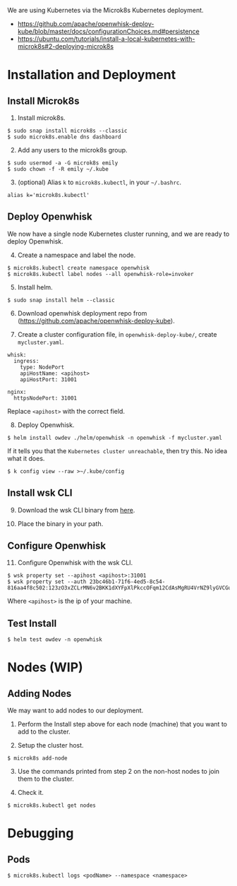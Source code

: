 We are using Kubernetes via the Microk8s Kubernetes deployment.

- https://github.com/apache/openwhisk-deploy-kube/blob/master/docs/configurationChoices.md#persistence
- https://ubuntu.com/tutorials/install-a-local-kubernetes-with-microk8s#2-deploying-microk8s

# Installation and Deployment

## Install Microk8s

1. Install microk8s.

```
$ sudo snap install microk8s --classic
$ sudo microk8s.enable dns dashboard
```

2. Add any users to the microk8s group.

```
$ sudo usermod -a -G microk8s emily
$ sudo chown -f -R emily ~/.kube
```

3. (optional) Alias `k` to `microk8s.kubectl`, in your `~/.bashrc`.

```
alias k='microk8s.kubectl'
```

## Deploy Openwhisk

We now have a single node Kubernetes cluster running, and we are ready to deploy Openwhisk.

4. Create a namespace and label the node.

```
$ microk8s.kubectl create namespace openwhisk
$ microk8s.kubectl label nodes --all openwhisk-role=invoker
```

5. Install helm.

```
$ sudo snap install helm --classic
```

6. Download openwhisk deployment repo from (https://github.com/apache/openwhisk-deploy-kube).

7. Create a cluster configuration file, in `openwhisk-deploy-kube/`, create `mycluster.yaml`.

```
whisk:
  ingress:
    type: NodePort
    apiHostName: <apihost>
    apiHostPort: 31001

nginx:
  httpsNodePort: 31001
```

Replace `<apihost>` with the correct field.

8. Deploy Openwhisk.

```
$ helm install owdev ./helm/openwhisk -n openwhisk -f mycluster.yaml
```

If it tells you that the `Kubernetes cluster unreachable`, then try this. No idea what it does.

```
$ k config view --raw >~/.kube/config
```

## Install wsk CLI

9. Download the wsk CLI binary from [here](https://github.com/apache/openwhisk-cli/releases/).

10. Place the binary in your path.

## Configure Openwhisk

11. Configure Openwhisk with the wsk CLI.

```
$ wsk property set --apihost <apihost>:31001
$ wsk property set --auth 23bc46b1-71f6-4ed5-8c54-816aa4f8c502:123zO3xZCLrMN6v2BKK1dXYFpXlPkccOFqm12CdAsMgRU4VrNZ9lyGVCGuMDGIwP
```

Where `<apihost>` is the ip of your machine.

## Test Install

```
$ helm test owdev -n openwhisk
```

# Nodes (WIP)

## Adding Nodes

We may want to add nodes to our deployment.

1. Perform the Install step above for each node (machine) that you want to add to the cluster.

2. Setup the cluster host.

```
$ microk8s add-node
```

3. Use the commands printed from step 2 on the non-host nodes to join them to the cluster.

4. Check it.

```
$ microk8s.kubectl get nodes
```

# Debugging

## Pods

```
$ microk8s.kubectl logs <podName> --namespace <namespace>
```

